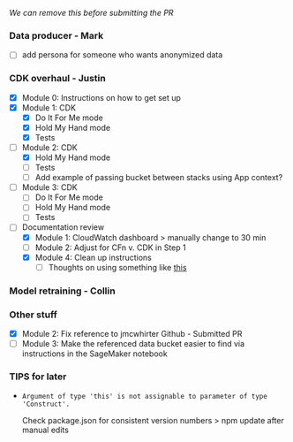*We can remove this before submitting the PR*

### Data producer - Mark
- [ ] add persona for someone who wants anonymized data

### CDK overhaul - Justin
- [x] Module 0: Instructions on how to get set up
- [x] Module 1: CDK
  - [x] Do It For Me mode
  - [x] Hold My Hand mode
  - [x] Tests
- [ ] Module 2: CDK
  - [x] Hold My Hand mode
  - [ ] Tests
  - [ ] Add example of passing bucket between stacks using App context?
- [ ] Module 3: CDK
  - [ ] Do It For Me mode
  - [ ] Hold My Hand mode
  - [ ] Tests
- [ ] Documentation review
  - [x] Module 1: CloudWatch dashboard > manually change to 30 min
  - [ ] Module 2: Adjust for CFn v. CDK in Step 1
  - [x] Module 4: Clean up instructions
    - [ ] Thoughts on using something like [this](https://www.npmjs.com/package/@mobileposse/auto-delete-bucket)

### Model retraining - Collin


### Other stuff
- [x] Module 2: Fix reference to jmcwhirter Github - Submitted PR
- [ ] Module 3: Make the referenced data bucket easier to find via instructions in the SageMaker notebook

### TIPS for later
* `Argument of type 'this' is not assignable to parameter of type 'Construct'.`

  Check package.json for consistent version numbers > npm update after manual edits
